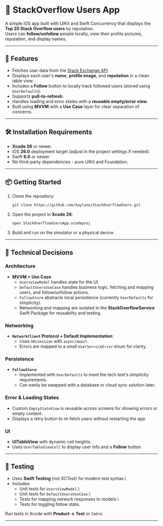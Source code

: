 # 📱 StackOverflow Users App

A simple iOS app built with UIKit and Swift Concurrency that displays
the **Top 20 Stack Overflow users** by reputation.\
Users can **follow/unfollow** people locally, view their profile
pictures, reputation, and display names.

------------------------------------------------------------------------

## 🚀 Features

-   Fetches user data from the [Stack Exchange
    API](https://api.stackexchange.com/2.3/users).
-   Displays each user's **name**, **profile image**, and **reputation**
    in a clean table view.
-   Includes a **Follow** button to locally track followed users (stored
    using `UserDefaults`).
-   Supports **pull-to-refresh**.
-   Handles loading and error states with a **reusable empty/error
    view**.
-   Built using **MVVM** with a **Use Case** layer for clear separation
    of concerns.

------------------------------------------------------------------------

## 🛠 Installation Requirements

-   **Xcode 26** or newer.
-   iOS **26.0** deployment target (adjust in the project settings if
    needed).
-   Swift **6.0** or newer.
-   No third-party dependencies - pure UIKit and Foundation.

------------------------------------------------------------------------

## 📦 Getting Started

1.  Clone the repository:

    ``` bash
    git clone https://github.com/kaylanx/StackOverflowUsers.git
    ```

2.  Open the project in **Xcode 26**:

    ``` bash
    open StackOverflowUsersApp.xcodeproj
    ```

3.  Build and run on the simulator or a physical device.

------------------------------------------------------------------------

## 🧩 Technical Decisions

### Architecture

-   **MVVM + Use Case**:
    -   `UsersViewModel` handles state for the UI.
    -   `DefaultUsersUseCase` handles business logic, fetching and
        mapping users, and follow/unfollow actions.
    -   `FollowStore` abstracts local persistence (currently
        `UserDefaults` for simplicity).
    -   Networking and mapping are isolated in the
        **StackOverflowService** Swift Package for reusability and
        testing.

### Networking

-   **`NetworkClient` Protocol + Default Implementation**:
    -   Uses `URLSession` with `async/await`.
    -   Errors are mapped to a small `UserServiceError` enum for
        clarity.

### Persistence

-   **`FollowStore`**:
    -   Implemented with `UserDefaults` to meet the tech test's
        simplicity requirements.
    -   Can easily be swapped with a database or cloud sync solution
        later.

### Error & Loading States

-   Custom `EmptyStateView` is reusable across screens for showing
    errors or empty content.
-   Displays a retry button to re-fetch users without restarting the
    app.

### UI

-   **UITableView** with dynamic cell heights.
-   Uses `UserTableViewCell` to display user info and a **Follow**
    button.

------------------------------------------------------------------------

## 🧪 Testing

-   Uses **Swift Testing** (not XCTest) for modern test syntax.\
-   Includes:
    -   Unit tests for `UsersViewModel`.\
    -   Unit tests for `DefaultUsersUseCase`.\
    -   Tests for mapping network responses to models.\
    -   Tests for toggling follow state.

Run tests in Xcode with **Product → Test** or `Cmd+U`.

------------------------------------------------------------------------
